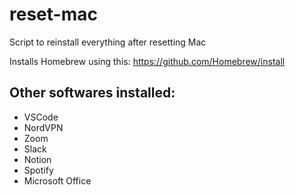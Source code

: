 # reset-mac
Script to reinstall everything after resetting Mac

Installs Homebrew using this: https://github.com/Homebrew/install

## Other softwares installed:
- VSCode
- NordVPN
- Zoom
- Slack
- Notion
- Spotify 
- Microsoft Office

